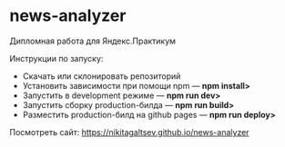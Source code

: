 # news-analyzer
Дипломная работа для Яндекс.Практикум

Инструкции по запуску:
<ul>
  <li>Скачать или склонировать репозиторий</li>
  <li>Установить зависимости при помощи npm — <b>npm install></b></li>
  <li>Запустить в development режиме — <b>npm run dev></b></li>
  <li>Запустить сборку production-билда — <b>npm run build></b></li>
  <li>Разместить production-билд на github pages — <b>npm run deploy></b></li>
</ul>

Посмотреть сайт:
https://nikitagaltsev.github.io/news-analyzer
